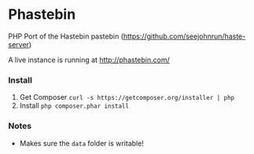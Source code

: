 Phastebin
=========

PHP Port of the Hastebin pastebin (https://github.com/seejohnrun/haste-server)

A live instance is running at http://phastebin.com/

### Install

1. Get Composer `curl -s https://getcomposer.org/installer | php`
2. Install `php composer.phar install`

### Notes
* Makes sure the `data` folder is writable!
